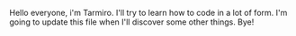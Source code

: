 Hello everyone, i'm Tarmiro. I'll try to learn how to code in a lot of form. I'm going to update this file when I'll discover 
some other things. Bye!

<!---
Tarmiro/Tarmiro is a ✨ special ✨ repository because its `README.md` (this file) appears on your GitHub profile.
You can click the Preview link to take a look at your changes.
--->
